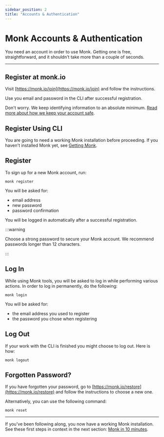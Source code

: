 ```yaml
---
sidebar_position: 2
title: "Accounts & Authentication"
---
```


# Monk Accounts & Authentication

You need an account in order to use Monk. Getting one is free, straightforward, and it shouldn't take more than a couple of seconds.

---

## Register at monk.io

Visit [https://monk.io/join](https://monk.io/join) and follow the instructions.

​Use you email and password in the CLI after successful registration.

Don't worry. We keep identifying information to an absolute minimum. [Read more about how we keep your account safe](monk-privacy.md).

## Register Using CLI

You are going to need a working Monk installation before proceeding. If you haven't installed Monk yet, see [Getting Monk](get-monk.md).

## Register

To sign up for a new Monk account, run:

    monk register

You will be asked for:

-   email address
-   new password
-   password confirmation

You will be logged in automatically after a successful registration.

:::warning

Choose a strong password to secure your Monk account. We recommend passwords longer than 12 characters.

:::
## Log In

While using Monk tools, you will be asked to log in while performing various actions. In order to log in permanently, do the following:

    monk login

You will be asked for:

-   the email address you used to register
-   the password you chose when registering

## Log Out

If your work with the CLI is finished you might choose to log out. Here is how:

    monk logout

## Forgotten Password?

If you have forgotten your password, go to [https://monk.io/restore](https://monk.io/restore) and follow the instructions to choose a new one.

Alternatively, you can use the following command:

    monk reset

---

If you've been following along, you now have a working Monk installation. See these first steps in context in the next section: [Monk in 10 minutes](monk-in-10.md).

